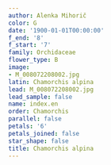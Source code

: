 ```yaml
---
author: Alenka Mihorič
color: G
date: '1900-01-01T00:00:00'
f_end: '8'
f_start: '7'
family: Orchidaceae
flower_type: B
image:
- M_008072208002.jpg
latin: Chamorchis alpina
lead: M_008072208002.jpg
lead_sample: false
name: index.en
order: Chamorchis
parallel: false
petals: '6'
petals_joined: false
star_shape: false
title: Chamorchis alpina
---
```

